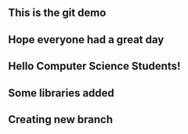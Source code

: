## This is the git demo
## Hope everyone had a great day
## Hello Computer Science Students!
## Some libraries added
## Creating new branch